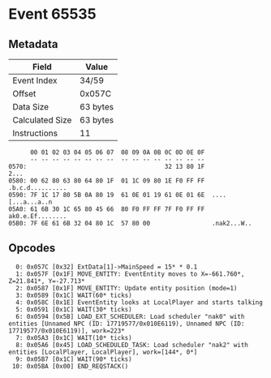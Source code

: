 # Event 65535

## Metadata

| Field           | Value    |
|-----------------|----------|
| Event Index     | 34/59    |
| Offset          | 0x057C   |
| Data Size       | 63 bytes |
| Calculated Size | 63 bytes |
| Instructions    | 11       |

```
      00 01 02 03 04 05 06 07  08 09 0A 0B 0C 0D 0E 0F
      -- -- -- -- -- -- -- --  -- -- -- -- -- -- -- --
0570:                                      32 13 80 1F              2...
0580: 00 62 80 63 80 64 80 1F  01 1C 09 80 1E F0 FF FF  .b.c.d..........
0590: 7F 1C 17 80 5B 0A 80 19  61 0E 01 19 61 0E 01 6E  ....[...a...a..n
05A0: 61 6B 30 1C 65 80 45 66  80 F0 FF FF 7F F0 FF FF  ak0.e.Ef........
05B0: 7F 6E 61 6B 32 04 80 1C  57 80 00                 .nak2...W..     
```

## Opcodes

```
  0: 0x057C [0x32] ExtData[1]->MainSpeed = 15* * 0.1
  1: 0x057F [0x1F] MOVE_ENTITY: EventEntity moves to X=-661.760*, Z=21.841*, Y=-27.713*
  2: 0x0587 [0x1F] MOVE_ENTITY: Update entity position (mode=1)
  3: 0x0589 [0x1C] WAIT(60* ticks)
  4: 0x058C [0x1E] EventEntity looks at LocalPlayer and starts talking
  5: 0x0591 [0x1C] WAIT(30* ticks)
  6: 0x0594 [0x5B] LOAD_EXT_SCHEDULER: Load scheduler "nak0" with entities [Unnamed NPC (ID: 17719577/0x010E6119), Unnamed NPC (ID: 17719577/0x010E6119)], work=223*
  7: 0x05A3 [0x1C] WAIT(10* ticks)
  8: 0x05A6 [0x45] LOAD_SCHEDULED_TASK: Load scheduler "nak2" with entities [LocalPlayer, LocalPlayer], work=[144*, 0*]
  9: 0x05B7 [0x1C] WAIT(90* ticks)
 10: 0x05BA [0x00] END_REQSTACK()
```
